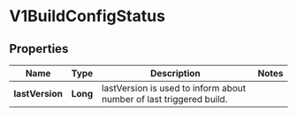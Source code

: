 
# V1BuildConfigStatus

## Properties
Name | Type | Description | Notes
------------ | ------------- | ------------- | -------------
**lastVersion** | **Long** | lastVersion is used to inform about number of last triggered build. | 



